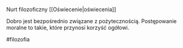 Nurt filozoficzny [[Oświecenie|oświecenia]]

Dobro jest bezpośrednio związane z pożytecznością. Postępowanie moralne to takie, które przynosi korzyść ogółowi.


#filozofia